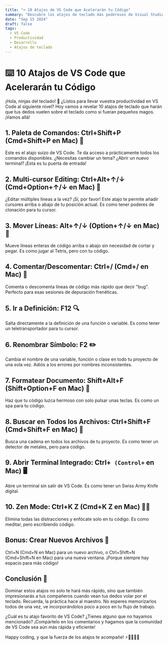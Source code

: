 ```yaml
---
title: "⌨️ 10 Atajos de VS Code que Acelerarán tu Código"
summary: "Descubre los atajos de teclado más poderosos de Visual Studio Code que transformarán tu flujo de trabajo. ¡Prepárate para codificar a la velocidad del rayo! ⚡"
date: "Sep 15 2024"
draft: false
tags:
  - VS Code
  - Productividad
  - Desarrollo
  - Atajos de teclado
---
```


# ⌨️ 10 Atajos de VS Code que Acelerarán tu Código

¡Hola, ninjas del teclado! 🥷 ¿Listos para llevar vuestra productividad en VS Code al siguiente nivel? Hoy vamos a revelar 10 atajos de teclado que harán que tus dedos vuelen sobre el teclado como si fueran pequeños magos. ¡Vamos allá!

## 1. Paleta de Comandos: Ctrl+Shift+P (Cmd+Shift+P en Mac) 🎨

Este es el atajo suizo de VS Code. Te da acceso a prácticamente todos los comandos disponibles. ¿Necesitas cambiar un tema? ¿Abrir un nuevo terminal? ¡Esta es tu puerta de entrada!

## 2. Multi-cursor Editing: Ctrl+Alt+↑/↓ (Cmd+Option+↑/↓ en Mac) 👥

¿Editar múltiples líneas a la vez? ¡Sí, por favor! Este atajo te permite añadir cursores arriba o abajo de tu posición actual. Es como tener poderes de clonación para tu cursor.

## 3. Mover Líneas: Alt+↑/↓ (Option+↑/↓ en Mac) 🔀

Mueve líneas enteras de código arriba o abajo sin necesidad de cortar y pegar. Es como jugar al Tetris, pero con tu código.

## 4. Comentar/Descomentar: Ctrl+/ (Cmd+/ en Mac) 💬

Comenta o descomenta líneas de código más rápido que decir "bug". Perfecto para esas sesiones de depuración frenéticas.

## 5. Ir a Definición: F12 🔍

Salta directamente a la definición de una función o variable. Es como tener un teletransportador para tu cursor.

## 6. Renombrar Símbolo: F2 ✏️

Cambia el nombre de una variable, función o clase en todo tu proyecto de una sola vez. Adiós a los errores por nombres inconsistentes.

## 7. Formatear Documento: Shift+Alt+F (Shift+Option+F en Mac) 💅

Haz que tu código luzca hermoso con solo pulsar unas teclas. Es como un spa para tu código.

## 8. Buscar en Todos los Archivos: Ctrl+Shift+F (Cmd+Shift+F en Mac) 🔎

Busca una cadena en todos los archivos de tu proyecto. Es como tener un detector de metales, pero para código.

## 9. Abrir Terminal Integrado: Ctrl+` (Control+` en Mac) 🖥️

Abre un terminal sin salir de VS Code. Es como tener un Swiss Army Knife digital.

## 10. Zen Mode: Ctrl+K Z (Cmd+K Z en Mac) 🧘‍♂️

Elimina todas las distracciones y enfócate solo en tu código. Es como meditar, pero escribiendo código.

## Bonus: Crear Nuevos Archivos 📁

Ctrl+N (Cmd+N en Mac) para un nuevo archivo, o Ctrl+Shift+N (Cmd+Shift+N en Mac) para una nueva ventana. ¡Porque siempre hay espacio para más código!

## Conclusión 🚀

Dominar estos atajos no solo te hará más rápido, sino que también impresionarás a tus compañeros cuando vean tus dedos volar por el teclado. Recuerda, la práctica hace al maestro. No esperes memorizarlos todos de una vez, ve incorporándolos poco a poco en tu flujo de trabajo.

¿Cuál es tu atajo favorito de VS Code? ¿Tienes alguno que no hayamos mencionado? ¡Compártelo en los comentarios y hagamos que la comunidad de VS Code sea aún más rápida y eficiente!

Happy coding, y que la fuerza de los atajos te acompañe! ⚡👩‍💻👨‍💻